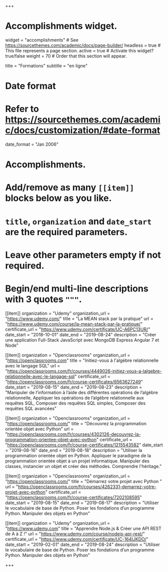 +++
# Accomplishments widget.
widget = "accomplishments"  # See https://sourcethemes.com/academic/docs/page-builder/
headless = true  # This file represents a page section.
active = true  # Activate this widget? true/false
weight = 70  # Order that this section will appear.

title = "Formations"
subtitle = "en ligne"

# Date format
#   Refer to https://sourcethemes.com/academic/docs/customization/#date-format
date_format = "Jan 2006"

# Accomplishments.
#   Add/remove as many `[[item]]` blocks below as you like.
#   `title`, `organization` and `date_start` are the required parameters.
#   Leave other parameters empty if not required.
#   Begin/end multi-line descriptions with 3 quotes `"""`.

[[item]]
  organization = "Udemy"
  organization_url = "https://www.udemy.com/"
  title = "La MEAN stack par la pratique"
  url = "https://www.udemy.com/course/la-mean-stack-par-la-pratique/"
  certificate_url = "https://www.udemy.com/certificate/UC-A6PC13UR/"
  date_start = "2018-10-01"
  date_end = "2019-08-24"
  description = "Créer une application Full-Stack JavaScript avec MongoDB Express Angular 7 et Node"

[[item]]
  organization = "Openclassrooms"
  organization_url = "https://openclassrooms.com"
  title = "Initiez-vous à l'algèbre relationnelle avec le langage SQL"
  url = "https://openclassrooms.com/fr/courses/4449026-initiez-vous-a-lalgebre-relationnelle-avec-le-langage-sql"
  certificate_url = "https://openclassrooms.com/fr/course-certificates/6563627249"
  date_start = "2019-08-15"
  date_end = "2019-08-23"
  description = "Manipuler de l’information à l’aide des différentes opérations de l’algèbre relationnelle, Appliquer les opérations de l’algèbre relationnelle aux requêtes SQL, Composer des requêtes SQL simples, Composer des requêtes SQL avancées"
  
[[item]]
  organization = "Openclassrooms"
  organization_url = "https://openclassrooms.com/"
  title = "Découvrez la programmation orientée objet avec Python"
  url = "https://openclassrooms.com/fr/courses/4302126-decouvrez-la-programmation-orientee-objet-avec-python"
  certificate_url = "https://openclassrooms.com/fr/course-certificates/1215543582"
  date_start = "2019-08-16"
  date_end = "2019-08-18"
  description = "Utiliser la programmation orientée objet en Python. Appliquer le paradigme de la programmation orientée objet à un projet informatique. Manipuler des classes, instancier un objet et créer des méthodes. Comprendre l'héritage."

[[item]]
  organization = "Openclassrooms"
  organization_url = "https://openclassrooms.com/"
  title = "Démarrez votre projet avec Python "
  url = "https://openclassrooms.com/fr/courses/4262331-demarrez-votre-projet-avec-python"
  certificate_url = "https://openclassrooms.com/fr/course-certificates/7202108595"
  date_start = "2019-08-15"
  date_end = "2019-08-17"
  description = "Utiliser le vocabulaire de base de Python. Poser les fondations d’un programme Python. Manipuler des objets en Python"

[[item]]
  organization = "Udemy"
  organization_url = "https://www.udemy.com"
  title = "Apprendre Node.js & Créer une API REST de A à Z !"
  url = "https://www.udemy.com/course/nodejs-api-rest/"
  certificate_url = "https://www.udemy.com/certificate/UC-164IJKDO/"
  date_start = "2019-02-01"
  date_end = "2019-08-24"
  description = "Utiliser le vocabulaire de base de Python. Poser les fondations d’un programme Python. Manipuler des objets en Python"

+++
